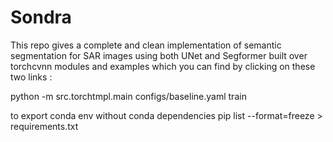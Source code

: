 # Sondra

This repo gives a complete and clean implementation of semantic segmentation for SAR images using both UNet and Segformer built over torchcvnn modules and examples which you can find by clicking on these two links : 

python -m src.torchtmpl.main configs/baseline.yaml train

to export conda env without conda dependencies
pip list --format=freeze > requirements.txt
